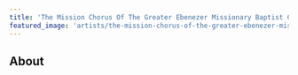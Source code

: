 ```yaml
---
title: 'The Mission Chorus Of The Greater Ebenezer Missionary Baptist Church Los Angeles, California'
featured_image: 'artists/the-mission-chorus-of-the-greater-ebenezer-missionary-baptist-church-los-angeles-california.jpg'
---
```


## About


